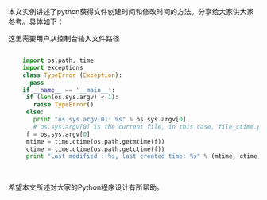 本文实例讲述了python获得文件创建时间和修改时间的方法。分享给大家供大家参考。具体如下：

这里需要用户从控制台输入文件路径

```python

    import os.path, time
    import exceptions
    class TypeError (Exception):
      pass
    if __name__ == '__main__':
     if (len(os.sys.argv) < 1):
       raise TypeError()
     else:
       print "os.sys.argv[0]: %s" % os.sys.argv[0]
       # os.sys.argv[0] is the current file, in this case, file_ctime.py
     f = os.sys.argv[0]
     mtime = time.ctime(os.path.getmtime(f))
     ctime = time.ctime(os.path.getctime(f))
     print "Last modified : %s, last created time: %s" % (mtime, ctime)
    
    
```

希望本文所述对大家的Python程序设计有所帮助。

